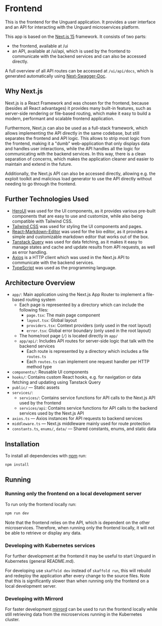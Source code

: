 # Frontend

This is the frontend for the Unguard application. It provides a user interface and an API for interacting with the Unguard microservices platform.

This app is based on the [Next.js 15](https://nextjs.org/docs/getting-started) framework. It consists of two parts:

-   the frontend, available at /ui
-   an API, available at /ui/api, which is used by the frontend to communicate with the backend services and can also be accessed directly.

A full overview of all API routes can be accessed at `/ui/api/docs`, which is generated automatically using [Next-Swagger-Doc](https://www.npmjs.com/package/next-swagger-doc).

## Why Next.js

Next.js is a React Framework and was chosen for the frontend, because (besides all React advantages) it provides many built-in features, such as server-side rendering or file-based routing, which make it easy to build a modern, performant and scalable frontend application.

Furthermore, Next.js can also be used as a full-stack framework, which allows implementing the API directly in the same codebase, but still separates the frontend and API logic. This allows to strip most logic from the frontend, making it a "dumb" web-application that only displays data and handles user interactions, while the API handles all the logic for communicating with the backend services.
In this way, there is a clean separation of concerns, which makes the application cleaner and easier to maintain and extend in the future.

Additionally, the Next.js API can also be accessed directly, allowing e.g. the exploit toolkit and malicious load generator to use the API directly without needing to go through the frontend.

## Further Technologies Used
-   [HeroUI](https://heroui.com/) was used for the UI components, as it provides various pre-built components that are easy to use and customize, while also being compatible with Tailwind CSS.
-   [Tailwind CSS](https://tailwindcss.com/) was used for styling the UI components and pages.
-   [React-Markdown-Editor](https://uiwjs.github.io/react-md-editor/) was used for the bio editor, as it provides a simple and customizable markdown editor that works out of the box.
-   [Tanstack Query](https://tanstack.com/query/latest) was used for data fetching, as it makes it easy to manage states and cache and update results from API requests, as well as error handling.
-   [Axios](https://axios-http.com/) is a HTTP client which was used in the Next.js API to communicate with the backend services.
-   [TypeScript](https://www.typescriptlang.org/) was used as the programming language.

## Architecture Overview
- `app/`: Main application using the Next.js App Router to implement a file-based routing system
  - Each page is represented by a directory which can include the following files:
      - `page.tsx`: The main page component
      - `layout.tsx`: Global layout
      - `providers.tsx`: Context providers (only used in the root layout)
      - `error.tsx`: Global error boundary (only used in the root layout)
  - The home/root page (`/`) is located directly in `app/`
  - `app/api/`: Includes API routes for server-side logic that talk with the backend services
    - Each route is represented by a directory which includes a file `routes.ts`
    - Each `routes.ts` can implement one request handler per HTTP method type
- `components/`: Reusable UI components
- `hooks/`: Contains custom React hooks, e.g. for navigation or data fetching and updating using Tanstack Query
- `public/` — Static assets
- `services/`:
  - `services/`: Contains service functions for API calls to the Next.js API used by the frontend
  - `services/api`: Contains service functions for API calls to the backend services used by the Next.js API
- `axios.ts` — Axios instances for API requests to backend services
- `middleware.ts` — Next.js middleware mainly used for route protection
- `constants.ts`, `enums/`, `data/` — Shared constants, enums, and static data

## Installation
To install all dependencies with [npm](https://docs.npmjs.com/downloading-and-installing-node-js-and-npm) run:

```bash
npm install
```

## Running

### Running only the frontend on a local development server

To run only the frontend locally run:

```bash
npm run dev
```

Note that the frontend relies on the API, which is dependent on the other microservices. Therefore, when running only the frontend locally, it will not be able to retrieve or display any data.

### Developing with Kubernetes services

For further development at the frontend it may be useful to start Unguard in
Kubernetes (general README.md).

For developing use `skaffold dev` instead of `skaffold run`, this will rebuild and redeploy the application after every change to the source files.
Note that this is significantly slower than when running only the frontend on a local development server.

### Developing with Mirrord
For faster development [mirrord](https://plugins.jetbrains.com/plugin/19772-mirrord) can be used to run the frontend locally while still retrieving data from the microservices running in the Kubernetes cluster.
